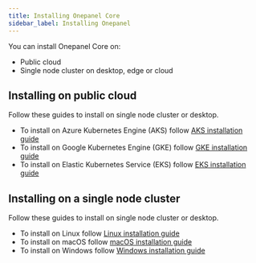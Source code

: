 ```yaml
---
title: Installing Onepanel Core
sidebar_label: Installing Onepanel
---
```


You can install Onepanel Core on:

- Public cloud
- Single node cluster on desktop, edge or cloud

## Installing on public cloud

Follow these guides to install on single node cluster or desktop.

- To install on Azure Kubernetes Engine (AKS) follow [AKS installation guide](../installation-guides/aks)
- To install on Google Kubernetes Engine (GKE) follow [GKE installation guide](../installation-guides/gke)
- To install on Elastic Kubernetes Service (EKS) follow [EKS installation guide](../installation-guides/eks)

## Installing on a single node cluster

Follow these guides to install on single node cluster or desktop.

- To install on Linux follow [Linux installation guide](../installation-guides/linux)
- To install on macOS follow [macOS installation guide](../installation-guides/macos)
- To install on Windows follow [Windows installation guide](../installation-guides/windows)

